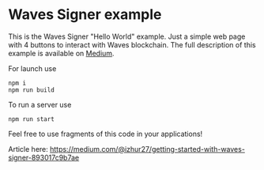 # Waves Signer example

This is the Waves Signer "Hello World" example. Just a simple web page with 4 buttons to interact with Waves blockchain. The full description of this example is available on [Medium](https://medium.com/@izhur27/getting-started-with-waves-signer-893017c9b7ae). 

For launch use 
```shell
npm i 
npm run build
```

To run a server use
```shell
npm run start
```

Feel free to use fragments of this code in your applications!

Article here:
https://medium.com/@izhur27/getting-started-with-waves-signer-893017c9b7ae
